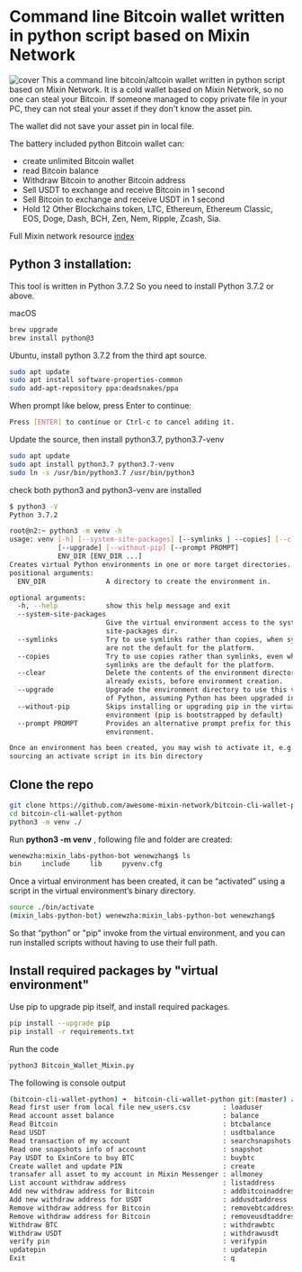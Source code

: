 # Command line Bitcoin wallet written in python script based on Mixin Network
![cover](https://github.com/wenewzhang/mixin_labs-python-bot/raw/master/Bitcoin_python.jpg)
This a command line bitcoin/altcoin wallet written in python script based on Mixin Network. It is a cold wallet based on Mixin Network, so no one can steal your Bitcoin. If someone managed to copy private file in your PC, they can not steal your asset if they don't know the asset pin. 

The wallet did not save your asset pin in local file.


The battery included python Bitcoin wallet can:
* create unlimited Bitcoin wallet
* read Bitcoin balance
* Withdraw Bitcoin to another Bitcoin address
* Sell USDT to exchange and receive Bitcoin in 1 second
* Sell Bitcoin to exchange and receive USDT in 1 second
* Hold 12 Other Blockchains token, LTC, Ethereum, Ethereum Classic, EOS, Doge, Dash, BCH, Zen, Nem, Ripple, Zcash, Sia.

Full Mixin network resource [index](https://github.com/awesome-mixin-network/index_of_Mixin_Network_resource)

## Python 3 installation:
This tool is written in Python 3.7.2 So you need to install Python 3.7.2 or above.

macOS
```bash
brew upgrade
brew install python@3
```

Ubuntu, install python 3.7.2 from the third apt source.
```bash
sudo apt update
sudo apt install software-properties-common
sudo add-apt-repository ppa:deadsnakes/ppa
```

When prompt like below, press Enter to continue:
```bash
Press [ENTER] to continue or Ctrl-c to cancel adding it.
```
Update the source, then install python3.7, python3.7-venv
```bash
sudo apt update
sudo apt install python3.7 python3.7-venv
sudo ln -s /usr/bin/python3.7 /usr/bin/python3
```

check both python3 and python3-venv are installed
```bash
$ python3 -V
Python 3.7.2
```

```bash
root@n2:~ python3 -m venv -h
usage: venv [-h] [--system-site-packages] [--symlinks | --copies] [--clear]
            [--upgrade] [--without-pip] [--prompt PROMPT]
            ENV_DIR [ENV_DIR ...]
Creates virtual Python environments in one or more target directories.
positional arguments:
  ENV_DIR               A directory to create the environment in.

optional arguments:
  -h, --help            show this help message and exit
  --system-site-packages
                        Give the virtual environment access to the system
                        site-packages dir.
  --symlinks            Try to use symlinks rather than copies, when symlinks
                        are not the default for the platform.
  --copies              Try to use copies rather than symlinks, even when
                        symlinks are the default for the platform.
  --clear               Delete the contents of the environment directory if it
                        already exists, before environment creation.
  --upgrade             Upgrade the environment directory to use this version
                        of Python, assuming Python has been upgraded in-place.
  --without-pip         Skips installing or upgrading pip in the virtual
                        environment (pip is bootstrapped by default)
  --prompt PROMPT       Provides an alternative prompt prefix for this
                        environment.

Once an environment has been created, you may wish to activate it, e.g. by
sourcing an activate script in its bin directory
```

## Clone the repo

```bash
git clone https://github.com/awesome-mixin-network/bitcoin-cli-wallet-python.git
cd bitcoin-cli-wallet-python
python3 -m venv ./
```

Run **python3 -m venv** , following file and folder are created:
```bash
wenewzha:mixin_labs-python-bot wenewzhang$ ls
bin		include		lib		pyvenv.cfg
```

Once a virtual environment has been created, it can be “activated” using a script in the virtual environment’s binary directory.
```bash
source ./bin/activate
(mixin_labs-python-bot) wenewzha:mixin_labs-python-bot wenewzhang$
```
So that “python” or "pip" invoke from the virtual environment, and you can run installed scripts without having to use their full path.

## Install required packages by "virtual environment"


Use pip to upgrade pip itself, and install required packages.
```bash
pip install --upgrade pip
pip install -r requirements.txt
```

Run the code
```bash
python3 Bitcoin_Wallet_Mixin.py
```


The following is console output
```bash
(bitcoin-cli-wallet-python) ➜  bitcoin-cli-wallet-python git:(master) ✗ python Bitcoin_Wallet_Mixin.py 
Read first user from local file new_users.csv        : loaduser
Read account asset balance                           : balance
Read Bitcoin                                         : btcbalance
Read USDT                                            : usdtbalance
Read transaction of my account                       : searchsnapshots
Read one snapshots info of account                   : snapshot
Pay USDT to ExinCore to buy BTC                      : buybtc
Create wallet and update PIN                         : create
transafer all asset to my account in Mixin Messenger : allmoney
List account withdraw address                        : listaddress
Add new withdraw address for Bitcoin                 : addbitcoinaddress
Add new withdraw address for USDT                    : addusdtaddress
Remove withdraw address for Bitcoin                  : removebtcaddress
Remove withdraw address for Bitcoin                  : removeusdtaddress
Withdraw BTC                                         : withdrawbtc
Withdraw USDT                                        : withdrawusdt
verify pin                                           : verifypin
updatepin                                            : updatepin
Exit                                                 : q
```
